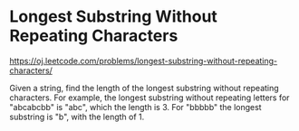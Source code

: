 Longest Substring Without Repeating Characters
==============================================
https://oj.leetcode.com/problems/longest-substring-without-repeating-characters/

Given a string, find the length of the longest substring without repeating characters.
For example, the longest substring without repeating letters for "abcabcbb" is "abc", which the length is 3.
For "bbbbb" the longest substring is "b", with the length of 1.
